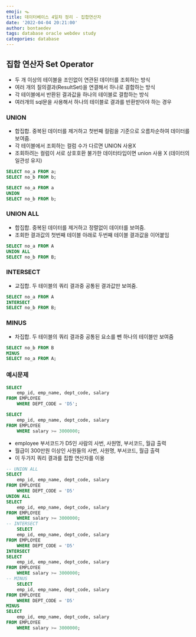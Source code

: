 ```yaml
---
emoji: 🪤
title: 데이터베이스 4일차 정리 - 집합연산자
date: '2022-04-04 20:21:00'
author: bontaedev
tags: database oracle webdev study
categories: database
---
```


## 집합 연산자 Set Operator

- 두 개 이상의 테이블을 조인없이 연관된 데이터를 조회하는 방식
- 여러 개의 질의결과(ResultSet)을 연결해서 하나로 결합하는 방식
- 각 테이블에서 반환된 결과값을 하나의 테이블로 결합하는 방식
- 여러개의 sql문을 사용해서 하나의 테이블로 결과를 반환받아야 하는 경우

### UNION

- 합집합. 중복된 데이터를 제거하고 첫번째 컬럼을 기준으로 오름차순하여 데이터를 보여줌.
- 각 테이블에서 조회하는 컬럼 수가 다르면 UNION 사용X
- 조회하려는 컬럼이 서로 상호호환 불가한 데이터타입이면 union 사용 X (데이터의 일관성 유지)

```sql
SELECT no_a FROM a;
SELECT no_b FROM b;

SELECT no_a FROM a
UNION
SELECT no_b FROM b;
```

### UNION ALL

- 합집합. 중복된 데이터를 제거하고 정렬없이 데이터를 보여줌.
- 조회한 결과값의 첫번째 테이블 아래로 두번째 테이블 결과값을 이어붙임

```sql
SELECT no_a FROM A
UNION ALL
SELECT no_b FROM B;
```

### INTERSECT

- 교집합. 두 테이블의 쿼리 결과중 공통된 결과값만 보여줌.

```sql
SELECT no_a FROM A
INTERSECT
SELECT no_b FROM B;
```

### MINUS

- 차집합. 두 테이블의 쿼리 결과중 공통된 요소를 뺀 하나의 테이블만 보여줌

```sql
SELECT no_b FROM B
MINUS
SELECT no_a FROM A;
```

### 예시문제

```sql
SELECT
	emp_id, emp_name, dept_code, salary
FROM EMPLOYEE
	WHERE DEPT_CODE = 'D5';

SELECT
	emp_id, emp_name, dept_code, salary
FROM EMPLOYEE
	WHERE salary >= 3000000;

```

- employee 부서코드가 D5인 사람의 사번, 사원명, 부서코드, 월급 출력
- 월급이 300만원 이상인 사원들의 사번, 사원명, 부서코드, 월급 출력
- 이 두가지 쿼리 결과를 집합 연산자를 이용

```sql
-- UNION ALL
SELECT
	emp_id, emp_name, dept_code, salary
FROM EMPLOYEE
	WHERE DEPT_CODE = 'D5'
UNION ALL
SELECT
	emp_id, emp_name, dept_code, salary
FROM EMPLOYEE
	WHERE salary >= 3000000;
-- INTERSECT
	SELECT
	emp_id, emp_name, dept_code, salary
FROM EMPLOYEE
	WHERE DEPT_CODE = 'D5'
INTERSECT
SELECT
	emp_id, emp_name, dept_code, salary
FROM EMPLOYEE
	WHERE salary >= 3000000;
-- MINUS
	SELECT
	emp_id, emp_name, dept_code, salary
FROM EMPLOYEE
	WHERE DEPT_CODE = 'D5'
MINUS
SELECT
	emp_id, emp_name, dept_code, salary
FROM EMPLOYEE
	WHERE salary >= 3000000;

```
